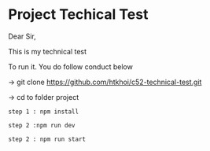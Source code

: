 # Project Techical Test
Dear Sir,

This is my technical test

To run it. You do follow conduct below

 -> git clone https://github.com/htkhoi/c52-technical-test.git

 -> cd to folder project

 	step 1 : npm install
 	
 	step 2 :npm run dev

 	step 2 : npm run start
